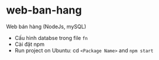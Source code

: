 # web-ban-hang
Web bán hàng (NodeJs, mySQL)
+ Cấu hình databse trong file `fn`
+ Cài đặt npm
+ Run project on Ubuntu: cd `<Package Name>` and `npm start`
